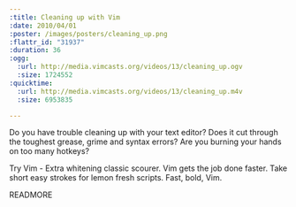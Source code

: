 ```yaml
--- 
:title: Cleaning up with Vim
:date: 2010/04/01
:poster: /images/posters/cleaning_up.png
:flattr_id: "31937"
:duration: 36
:ogg: 
  :url: http://media.vimcasts.org/videos/13/cleaning_up.ogv
  :size: 1724552
:quicktime: 
  :url: http://media.vimcasts.org/videos/13/cleaning_up.m4v
  :size: 6953835

---
```


Do you have trouble cleaning up with your text editor? Does it cut through the toughest grease, grime and syntax errors? Are you burning your hands on too many hotkeys?

Try Vim - Extra whitening classic scourer. Vim gets the job done faster. Take short easy strokes for lemon fresh scripts. Fast, bold, Vim.


READMORE

